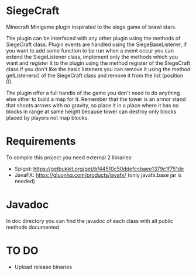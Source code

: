 # SiegeCraft
Minecraft Minigame plugin inspirated to the siege game of brawl stars.

The plugin can be interfaced with any other plugin using the methods of SiegeCraft class.
Plugin events are handled using the SiegeBaseListener, if you want to add some function to be run when a event occur you can extend the SiegeListener class, implement only the methods which you want and register it to the plugin using the method register of the SiegeCraft class
if you don't like the basic listeners you can remove it using the method getListeners() of the SiegeCraft class and remove it from the list (position 0).

The plugin offer a full handle of the game you don't need to do anything else other to build a map for it. Remember that the tower is an armor stand that shoots arrows with no gravity, so place it in a place where it has no blocks in range at same height because tower can destroy only blocks placed by players not map blocks.


# Requirements
To compile this project you need external 2 libraries:
* Spigot: https://getbukkit.org/get/bf44510c50ddefccbaee1379c1f751de
* JavaFX: https://gluonhq.com/products/javafx/ (only javafx.base jar is needed) 

# Javadoc
In doc directory you can find the javadoc of each class with all public methods documented

# TO DO
- Upload release binaries
